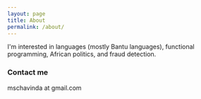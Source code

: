 ```yaml
---
layout: page
title: About
permalink: /about/
---
```


I'm interested in languages (mostly Bantu languages), functional programming, African politics, and fraud detection.

### Contact me

mschavinda at gmail.com
